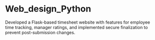 # Web_design_Python
Developed a Flask-based timesheet website with features for employee time tracking, manager ratings, and implemented secure finalization to prevent post-submission changes.
